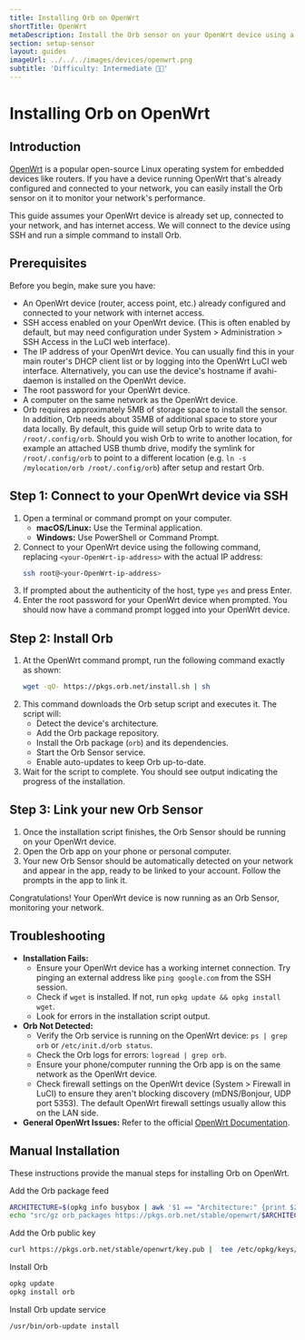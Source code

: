 ```yaml
---
title: Installing Orb on OpenWrt
shortTitle: OpenWrt
metaDescription: Install the Orb sensor on your OpenWrt device using a simple command.
section: setup-sensor
layout: guides
imageUrl: ../../../images/devices/openwrt.png
subtitle: 'Difficulty: Intermediate 🧑‍🔬'
---
```


# Installing Orb on OpenWrt

## Introduction

[OpenWrt](https://openwrt.org/) is a popular open-source Linux operating system for embedded devices like routers. If you have a device running OpenWrt that's already configured and connected to your network, you can easily install the Orb sensor on it to monitor your network's performance.

This guide assumes your OpenWrt device is already set up, connected to your network, and has internet access. We will connect to the device using SSH and run a simple command to install Orb.

## Prerequisites

Before you begin, make sure you have:

- An OpenWrt device (router, access point, etc.) already configured and connected to your network with internet access.
- SSH access enabled on your OpenWrt device. (This is often enabled by default, but may need configuration under System > Administration > SSH Access in the LuCI web interface).
- The IP address of your OpenWrt device. You can usually find this in your main router's DHCP client list or by logging into the OpenWrt LuCI web interface. Alternatively, you can use the device's hostname if avahi-daemon is installed on the OpenWrt device.
- The root password for your OpenWrt device.
- A computer on the same network as the OpenWrt device.
- Orb requires approximately 5MB of storage space to install the sensor. In addition, Orb needs about 35MB of additional space to store your data locally. By default, this guide will setup Orb to write data to `/root/.config/orb`. Should you wish Orb to write to another location, for example an attached USB thumb drive, modify the symlink for `/root/.config/orb` to point to a different location (e.g. `ln -s /mylocation/orb /root/.config/orb`) after setup and restart Orb.

## Step 1: Connect to your OpenWrt device via SSH

1.  Open a terminal or command prompt on your computer.
    - **macOS/Linux:** Use the Terminal application.
    - **Windows:** Use PowerShell or Command Prompt.
2.  Connect to your OpenWrt device using the following command, replacing `<your-OpenWrt-ip-address>` with the actual IP address:
    ```bash
    ssh root@<your-OpenWrt-ip-address>
    ```
3.  If prompted about the authenticity of the host, type `yes` and press Enter.
4.  Enter the root password for your OpenWrt device when prompted. You should now have a command prompt logged into your OpenWrt device.

## Step 2: Install Orb

1.  At the OpenWrt command prompt, run the following command exactly as shown:
    ```bash
    wget -qO- https://pkgs.orb.net/install.sh | sh
    ```
2.  This command downloads the Orb setup script and executes it. The script will:
    - Detect the device's architecture.
    - Add the Orb package repository.
    - Install the Orb package (`orb`) and its dependencies.
    - Start the Orb Sensor service.
    - Enable auto-updates to keep Orb up-to-date.
3.  Wait for the script to complete. You should see output indicating the progress of the installation.

## Step 3: Link your new Orb Sensor

1.  Once the installation script finishes, the Orb Sensor should be running on your OpenWrt device.
2.  Open the Orb app on your phone or personal computer.
3.  Your new Orb Sensor should be automatically detected on your network and appear in the app, ready to be linked to your account. Follow the prompts in the app to link it.

Congratulations! Your OpenWrt device is now running as an Orb Sensor, monitoring your network.

## Troubleshooting

- **Installation Fails:**
  - Ensure your OpenWrt device has a working internet connection. Try pinging an external address like `ping google.com` from the SSH session.
  - Check if `wget` is installed. If not, run `opkg update && opkg install wget`.
  - Look for errors in the installation script output.
- **Orb Not Detected:**
  - Verify the Orb service is running on the OpenWrt device: `ps | grep orb` or `/etc/init.d/orb status`.
  - Check the Orb logs for errors: `logread | grep orb`.
  - Ensure your phone/computer running the Orb app is on the same network as the OpenWrt device.
  - Check firewall settings on the OpenWrt device (System > Firewall in LuCI) to ensure they aren't blocking discovery (mDNS/Bonjour, UDP port 5353). The default OpenWrt firewall settings usually allow this on the LAN side.
- **General OpenWrt Issues:** Refer to the official [OpenWrt Documentation](https://openwrt.org/docs/start).

## Manual Installation

These instructions provide the manual steps for installing Orb on OpenWrt.

Add the Orb package feed

```bash
ARCHITECTURE=$(opkg info busybox | awk '$1 == "Architecture:" {print $2; exit}')
echo "src/gz orb_packages https://pkgs.orb.net/stable/openwrt/$ARCHITECTURE" | tee -a /etc/opkg/customfeeds.conf
```

Add the Orb public key

```bash
curl https://pkgs.orb.net/stable/openwrt/key.pub |  tee /etc/opkg/keys/744a82bfef3c5690
```

Install Orb

```bash
opkg update
opkg install orb
```

Install Orb update service

```bash
/usr/bin/orb-update install
```
